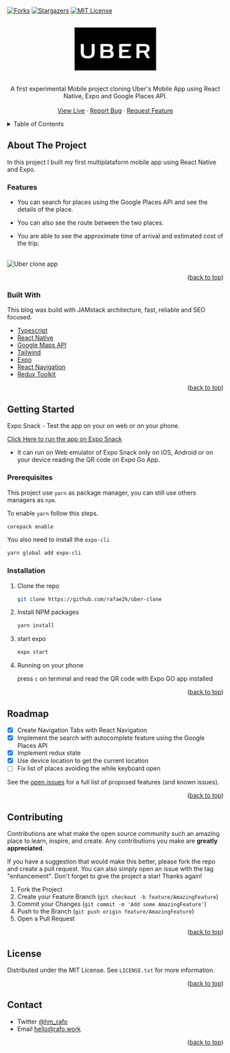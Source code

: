 <div id="top"></div>

[![Forks][forks-shield]][forks-url]
[![Stargazers][stars-shield]][stars-url]
[![MIT License][license-shield]][license-url]

<!-- [![CI](https://github.com/rafae2k/uber-clone/actions/workflows/main.yml/badge.svg)](https://github.com/rafae2k/uber-clone/actions/workflows/main.yml)
[![CodeQL](https://github.com/rafae2k/uber-clone/actions/workflows/codeql-analysis.yml/badge.svg)](https://github.com/rafae2k/uber-clone/actions/workflows/codeql-analysis.yml) -->

<!-- PROJECT LOGO -->
<br />
<div align="center">
  <a href="https://github.com/rafae2k/uber-clone">
    <img src="./docs/assets/uber-logo.jpeg" alt="Uber clone logo" height="100">
</a>
</br>
</br>

  <p align="center">
    A first experimental Mobile project cloning Uber's Mobile App using React Native, Expo and Google Places API.
    <br />
    <br />
    <a href="https://snack.expo.dev/@rafae2k/rafo---uber-clone">View Live</a>
    ·
    <a href="https://github.com/rafae2k/uber-clone/issues">Report Bug</a>
    ·
    <a href="https://github.com/rafae2k/uber-clone/issues">Request Feature</a>
  </p>
</div>

<!-- TABLE OF CONTENTS -->
<details>
  <summary>Table of Contents</summary>
  <ol>
    <li>
      <a href="#about-the-project">About The Project</a>
      <ul>
        <li><a href="#built-with">Built With</a></li>
      </ul>
    </li>
    <li>
      <a href="#getting-started">Getting Started</a>
      <ul>
        <li><a href="#prerequisites">Prerequisites</a></li>
        <li><a href="#installation">Installation</a></li>
      </ul>
    </li>
    <li><a href="#usage">Usage</a></li>
    <li><a href="#roadmap">Roadmap</a></li>
    <li><a href="#contributing">Contributing</a></li>
    <li><a href="#license">License</a></li>
    <li><a href="#contact">Contact</a></li>
  </ol>
</details>

<!-- ABOUT THE PROJECT -->

## About The Project

In this project I built my first multiplataform mobile app using React Native and Expo.

### Features

- You can search for places using the Google Places API and see the details of the place.

- You can also see the route between the two places.

- You are able to see the approximate time of arrival and estimated cost of the trip.

<br>

<img src="./docs/assets/app.gif" alt="Uber clone app" height="500" style="margin: auto" />

<p align="right">(<a href="#top">back to top</a>)</p>

### Built With

This blog was build with JAMstack architecture, fast, reliable and SEO focused.

- [Typescript](https://www.typescriptlang.org/)
- [React Native](https://reactnative.dev/)
- [Google Maps API](https://developers.google.com/maps)
- [Tailwind](https://tailwindcss.com/)
- [Expo](https://www.expo.dev)
- [React Navigation](https://reactnavigation.org/)
- [Redux Toolkit](https://redux-toolkit.js.org/)

<p align="right">(<a href="#top">back to top</a>)</p>

<!-- GETTING STARTED -->

## Getting Started

Expo Snack - Test the app on your on web or on your phone.

[Click Here to run the app on Expo Snack](https://snack.expo.dev/@rafae2k/rafo---uber-clone)

- It can run on Web emulator of Expo Snack only on iOS, Android or on your device reading the QR code on Expo Go App.

### Prerequisites

This project use `yarn` as package manager, you can still use others managers as `npm`.

To enable `yarn` follow this steps.

```sh
corepack enable
```

You also need to install the `expo-cli`

```sh
yarn global add expo-cli
```

### Installation

1. Clone the repo
   ```sh
   git clone https://github.com/rafae2k/uber-clone
   ```
2. Install NPM packages
   ```sh
   yarn install
   ```
3. start expo
   ```sh
   expo start
   ```
4. Running on your phone

   press `c` on terminal and read the QR code with Expo GO app installed

<p align="right">(<a href="#top">back to top</a>)</p>

<!-- ROADMAP -->

## Roadmap

- [x] Create Navigation Tabs with React Navigation
- [x] Implement the search with autocomplete feature using the Google Places API
- [x] Implement redux state
- [x] Use device location to get the current location
- [ ] Fix list of places avoiding the while keyboard open

See the [open issues](https://github.com/rafae2k/uber-clone/issues) for a full list of proposed features (and known issues).

<p align="right">(<a href="#top">back to top</a>)</p>

<!-- CONTRIBUTING -->

## Contributing

Contributions are what make the open source community such an amazing place to learn, inspire, and create. Any contributions you make are **greatly appreciated**.

If you have a suggestion that would make this better, please fork the repo and create a pull request. You can also simply open an issue with the tag "enhancement".
Don't forget to give the project a star! Thanks again!

1. Fork the Project
2. Create your Feature Branch (`git checkout -b feature/AmazingFeature`)
3. Commit your Changes (`git commit -m 'Add some AmazingFeature'`)
4. Push to the Branch (`git push origin feature/AmazingFeature`)
5. Open a Pull Request

<p align="right">(<a href="#top">back to top</a>)</p>

<!-- LICENSE -->

## License

Distributed under the MIT License. See `LICENSE.txt` for more information.

<p align="right">(<a href="#top">back to top</a>)</p>

<!-- CONTACT -->

## Contact

- Twitter [@hm_rafo](https://twitter.com/hm_rafo)
  <br>
- Email <a href="mailto:hello@rafo.work">hello@rafo.work</a>

<p align="right">(<a href="#top">back to top</a>)</p>

<!-- MARKDOWN LINKS & IMAGES -->
<!-- https://www.markdownguide.org/basic-syntax/#reference-style-links -->

[forks-shield]: https://img.shields.io/github/forks/rafae2k/uber-clone.svg?style=for-the-badge
[forks-url]: https://github.com/rafae2k/uber-clone/fork
[stars-shield]: https://img.shields.io/github/stars/rafae2k/uber-clone.svg?style=for-the-badge
[stars-url]: https://github.com/rafae2k/uber-clone/stargazers
[issues-shield]: https://img.shields.io/github/issues/rafae2k/uber-clone.svg?style=for-the-badge
[issues-url]: https://github.com/rafae2k/uber-clone/issues
[license-shield]: https://img.shields.io/github/license/rafae2k/uber-clone.svg?style=for-the-badge
[license-url]: https://github.com/rafae2k/uber-clone/blob/main/LICENSE.txt
[product-screenshot]: docs/assets/app.gif
